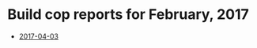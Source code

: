 # Build cop reports for February, 2017

* [2017-04-03](https://bitbucket.org/osrf/gazebo/wiki/buildcop/2017/04/03)